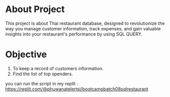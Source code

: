 # About Project
This project is about Thai restaurant database, designed to revolutionize the way you manage customer information, track expenses, and gain valuable insights into your restaurant's performance by using SQL QUERY. 

# Objective
1. To keep a record of customers information.
2. Find the list of top spenders. 

you can run the script in my replit : https://replit.com/@phuwanatelertsi/bootcampbatch08sqlrestaurant
